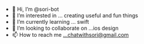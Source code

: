 - 👋 Hi, I’m @sori-bot
- 👀 I’m interested in ... creating useful and fun things
- 🌱 I’m currently learning ... swift
- 💞️ I’m looking to collaborate on ...ios design
- 📫 How to reach me ...chatwithsori@gmail.com

<!---
sori-bot/sori-bot is a ✨ special ✨ repository because its `README.md` (this file) appears on your GitHub profile.
You can click the Preview link to take a look at your changes.
--->
